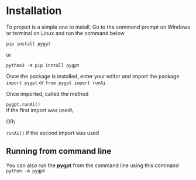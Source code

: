 # Installation
To project is a simple one to install. Go to the command prompt on Windows or terminal on Linux and run the command below

`pip install pygpt`

or

`python3 -m pip install pygpt`

Once the package is installed, enter your editor and import the package
`import pygpt`
or
`from pygpt import runAi`

Once imported, called the method

`pygpt.runAi()`\
if the first import was used\

OR\

`runAi()` if the second import was used

## Running from command line
You can also run the __pygpt__ from the command line using this command
`python -m pygpt`